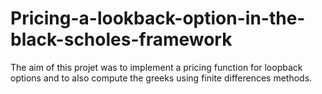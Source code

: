 # Pricing-a-lookback-option-in-the-black-scholes-framework
The aim of this projet was to implement a pricing function for loopback options and to also compute the greeks using finite differences methods. 

